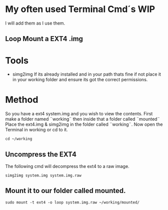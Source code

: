 # My often used Terminal Cmd´s WIP
I will add them as I use them.

## Loop Mount a EXT4 .img
# Tools
* simg2img
If its already installed and in your path thats fine if not
place it in your working folder and ensure its got the correct
permissions.
# Method
So you have a ext4 system.img and you wish to view the contents.
First make a folder named ¨working¨ then inside that a folder called ¨mounted¨
Place the ext4.img & simg2img in the folder called ¨working¨.
Now open the Terminal in working or cd to it.

```cd ~/working```

## Uncompress the EXT4

The following cmd will decompress the ext4 to a raw image.

```simg2img system.img system.img.raw```

## Mount it to our folder called mounted.

```sudo mount -t ext4 -o loop system.img.raw ~/working/mounted/```


  



  






